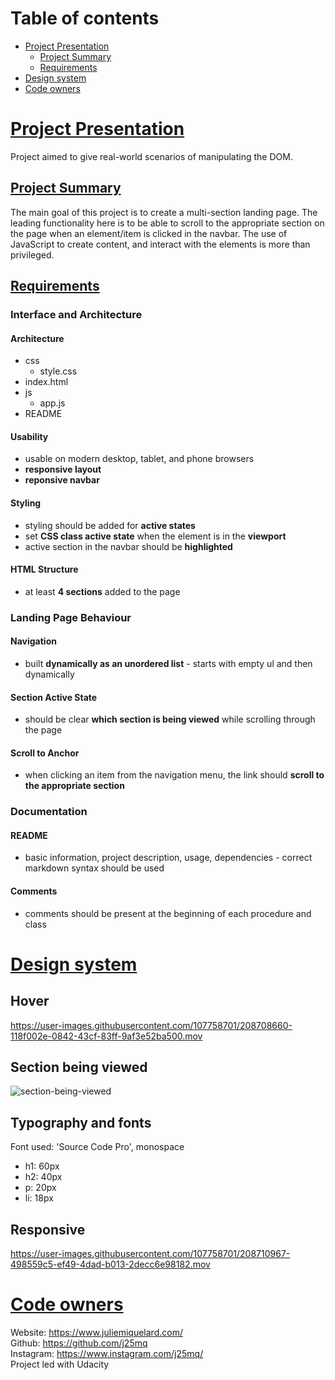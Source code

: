 # Table of contents

- [Project Presentation](#project-presentation)
  - [Project Summary](##project-summary)
  - [Requirements](#requirements)
- [Design system](#design-system)
- [Code owners](#code-owners)

# [Project Presentation](#project-presentation)
Project aimed to give real-world scenarios of manipulating the DOM. 

## [Project Summary](#project-summary)
The main goal of this project is to create a multi-section landing page. The leading functionality here is to be able to scroll to the appropriate section on the page when an element/item is clicked in the navbar. The use of JavaScript to create content, and interact with the elements is more than privileged.

## [Requirements](#requirements)

### Interface and Architecture

#### Architecture
- css
  - style.css
- index.html
- js
  - app.js
- README

#### Usability
- usable on modern desktop, tablet, and phone browsers
- **responsive layout**
- **reponsive navbar**

#### Styling
- styling should be added for **active states**
- set **CSS class active state** when the element is in the **viewport**
- active section in the navbar should be **highlighted**

#### HTML Structure
- at least **4 sections** added to the page 

### Landing Page Behaviour

#### Navigation
- built **dynamically as an unordered list** - starts with empty ul and then dynamically 

#### Section Active State
- should be clear **which section is being viewed** while scrolling through the page

#### Scroll to Anchor
- when clicking an item from the navigation menu, the link should **scroll to the appropriate section**

### Documentation

#### README
- basic information, project description, usage, dependencies - correct markdown syntax should be used

#### Comments
- comments should be present at the beginning of each procedure and class

# [Design system](#design-system)

## Hover
https://user-images.githubusercontent.com/107758701/208708660-118f002e-0842-43cf-83ff-9af3e52ba500.mov

## Section being viewed
![section-being-viewed](https://user-images.githubusercontent.com/107758701/208709234-9081d99a-bf0e-4a91-9b53-9a2b83f56ddb.png)

## Typography and fonts
Font used: 'Source Code Pro', monospace
- h1: 60px
- h2: 40px
- p: 20px
- li: 18px

## Responsive
https://user-images.githubusercontent.com/107758701/208710967-498559c5-ef49-4dad-b013-2decc6e98182.mov

# [Code owners](#code-owners)
Website: https://www.juliemiquelard.com/ <br>
Github: https://github.com/j25mq <br>
Instagram: https://www.instagram.com/j25mq/ <br>
Project led with Udacity
